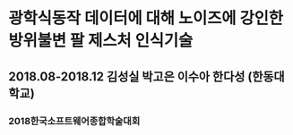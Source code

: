 # 광학식동작 데이터에 대해 노이즈에 강인한 방위불변 팔 제스처 인식기술
## 2018.08-2018.12 김성실 박고은 이수아 한다성 (한동대학교)
### 2018한국소프트웨어종합학술대회
